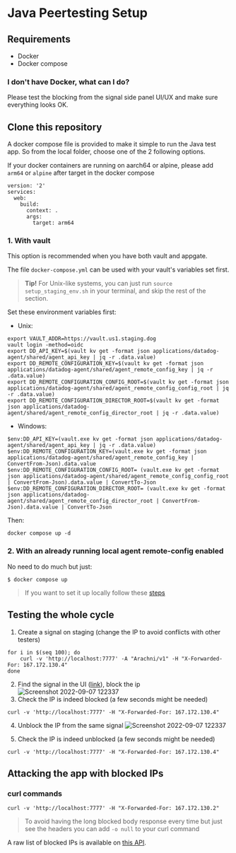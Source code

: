 # Java Peertesting Setup

## Requirements

- Docker
- Docker compose

### I don't have Docker, what can I do?

Please test the blocking from the signal side panel UI/UX and make sure everything looks OK.

## Clone this repository
A docker compose file is provided to make it simple to run the Java test app. So from the local folder, choose one of the 2 following options.

If your docker containers are running on aarch64 or alpine, please add `arm64` or `alpine` after target in the docker compose
```code
version: '2'
services:
  web:
    build:
      context: .
      args:
        target: arm64
```

### 1. With vault

This option is recommended when you have both vault and appgate.

The file `docker-compose.yml` can be used with your vault's variables set first.

> **Tip!** For Unix-like systems, you can just run `source setup_staging_env.sh` in your terminal, and skip the rest of the section.

Set these environment variables first:
- Unix:
```console
export VAULT_ADDR=https://vault.us1.staging.dog
vault login -method=oidc
export DD_API_KEY=$(vault kv get -format json applications/datadog-agent/shared/agent_api_key | jq -r .data.value)
export DD_REMOTE_CONFIGURATION_KEY=$(vault kv get -format json applications/datadog-agent/shared/agent_remote_config_key | jq -r .data.value)
export DD_REMOTE_CONFIGURATION_CONFIG_ROOT=$(vault kv get -format json applications/datadog-agent/shared/agent_remote_config_config_root | jq -r .data.value)
export DD_REMOTE_CONFIGURATION_DIRECTOR_ROOT=$(vault kv get -format json applications/datadog-agent/shared/agent_remote_config_director_root | jq -r .data.value)
```
- Windows:
```console
$env:DD_API_KEY=(vault.exe kv get -format json applications/datadog-agent/shared/agent_api_key | jq -r .data.value)
$env:DD_REMOTE_CONFIGURATION_KEY=(vault.exe kv get -format json applications/datadog-agent/shared/agent_remote_config_key | ConvertFrom-Json).data.value
$env:DD_REMOTE_CONFIGURATION_CONFIG_ROOT= (vault.exe kv get -format json applications/datadog-agent/shared/agent_remote_config_config_root | ConvertFrom-Json).data.value | ConvertTo-Json
$env:DD_REMOTE_CONFIGURATION_DIRECTOR_ROOT= (vault.exe kv get -format json applications/datadog-agent/shared/agent_remote_config_director_root | ConvertFrom-Json).data.value | ConvertTo-Json
```

Then:

```console
docker compose up -d
```

### 2. With an already running local agent remote-config enabled

No need to do much but just:

```console
$ docker compose up
```

> If you want to set it up locally follow these [steps](https://datadoghq.atlassian.net/wiki/spaces/RC/pages/2507146289/Getting+Started#Prerequisite%3A-Local-agent-setup)


## Testing the whole cycle

1. Create a signal on staging (change the IP to avoid conflicts with other testers)
```console
for i in $(seq 100); do
    curl -v 'http://localhost:7777' -A "Arachni/v1" -H "X-Forwarded-For: 167.172.130.4"
done
```
2. Find the signal in the UI ([link](https://dd.datad0g.com/security?query=%40workflow.rule.type%3A%22Application%20Security%22&column=time&order=desc&product=appsec&view=signal)), block the ip
![Screenshot 2022-09-07 122337](https://user-images.githubusercontent.com/8353486/188855593-852682dc-edf8-427b-8044-2192881c9708.png)
3. Check the IP is indeed blocked (a few seconds might be needed)
```console
curl -v 'http://localhost:7777' -H "X-Forwarded-For: 167.172.130.4"
```

4. Unblock the IP from the same signal
![Screenshot 2022-09-07 122337](https://user-images.githubusercontent.com/8353486/188855593-852682dc-edf8-427b-8044-2192881c9708.png)

5. Check the IP is indeed unblocked (a few seconds might be needed)
```console
curl -v 'http://localhost:7777' -H "X-Forwarded-For: 167.172.130.4"
```

## Attacking the app with blocked IPs

### curl commands
```console
curl -v 'http://localhost:7777' -H "X-Forwarded-For: 167.172.130.2"
```
> To avoid having the long blocked body response every time but just see the headers you can add ```-o null``` to your curl command

A raw list of blocked IPs is available on [this API](https://dd.datad0g.com/api/unstable/remote_config/products/asm/data).

